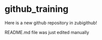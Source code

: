 # github_training
Here is a new github repository in zubigithub!

README.md file was just edited manually
